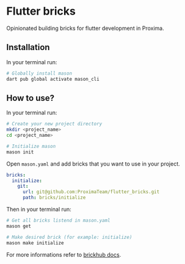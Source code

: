 # Flutter bricks

Opinionated building bricks for flutter development in Proxima.

## Installation

In your terminal run:
```bash
# Globally install mason
dart pub global activate mason_cli
```

## How to use?

In your terminal run:
```bash
# Create your new project directory
mkdir <project_name>
cd <project_name>

# Initialize mason
mason init
```

Open `mason.yaml` and add bricks that you want to use in your project.

```yaml
bricks:
  initialize:
    git: 
      url: git@github.com:ProximaTeam/flutter_bricks.git
      path: bricks/initialize
```

Then in your terminal run:
```bash
# Get all bricks listend in mason.yaml
mason get

# Make desired brick (for example: initialize)
mason make initialize
```

For more informations refer to [brickhub docs](https://docs.brickhub.dev/).